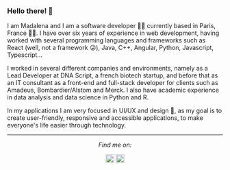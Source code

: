 ### Hello there! 👋

I am Madalena and I am a software developer 👩‍💻 currently based in Paris, France 🍷🥖. I have over six years of experience in web development, having worked with several programming languages and frameworks such as React (well, not a framework 😜), Java, C++, Angular, Python, Javascript, Typescript...

I worked in several different companies and environments, namely as a Lead Developer at DNA Script, a french biotech startup, and before that as an IT consultant as a front-end and full-stack developer for clients such as Amadeus, Bombardier/Alstom and Merck. I also have academic experience in data analysis and data science in Python and R.

In my applications I am very focused in UI/UX and design 🎨, as my goal is to create user-friendly, responsive and accessible applications, to make everyone's life easier through technology.


<hr>
<p align="center">
  <i>Find me on:</i>
  <p align="center">
    <a href="https://www.linkedin.com/in/madalenapavao/" alt="Linkedin" target="_blank"><img src="https://iconape.com/wp-content/files/yd/367773/svg/logo-linkedin-logo-icon-png-svg.png" height="20" width="20"></a>
    <a href="mailto:madalenapavao@gmail.com" alt="Contact me"><img src="https://upload.wikimedia.org/wikipedia/commons/thumb/7/7e/Gmail_icon_%282020%29.svg/2560px-Gmail_icon_%282020%29.svg.png" height="20" width="20"></a>
  </p>


<!--
**MadalenaPavao/MadalenaPavao** is a ✨ _special_ ✨ repository because its `README.md` (this file) appears on your GitHub profile.

Here are some ideas to get you started:


- 🔭 I’m currently working as: software development engineer @ Alten France
- 🌱 I’m currently learning: React
- 👯 I’m looking to work in: health industry
- 🔭 I’m currently working on ...
- 👯 I’m looking to collaborate on ...
- 🤔 I’m looking for help with ...
- 💬 Ask me about ...
- 📫 How to reach me: ...
- 😄 Pronouns: ...
- ⚡ Fun fact: ...


# Foobar

Foobar is a Python library for dealing with word pluralization.

## Installation

Use the package manager [pip](https://pip.pypa.io/en/stable/) to install foobar.

```bash
pip install foobar
```

## Usage

```python
import foobar

foobar.pluralize('word') # returns 'words'
foobar.pluralize('goose') # returns 'geese'
foobar.singularize('phenomena') # returns 'phenomenon'
```

## Contributing
Pull requests are welcome. For major changes, please open an issue first to discuss what you would like to change.

Please make sure to update tests as appropriate.

## License
[MIT](https://choosealicense.com/licenses/mit/)

-->
